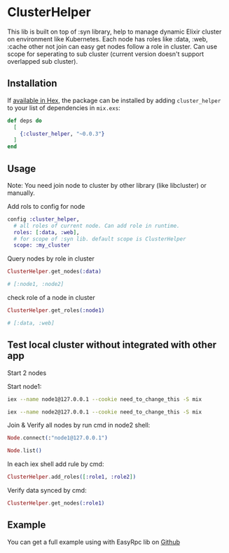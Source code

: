 # ClusterHelper

This lib is built on top of :syn library, help to manage dynamic Elixir cluster on environment like Kubernetes.
Each node has roles like :data, :web, :cache other not join can easy get nodes follow a role in cluster.
Can use scope for seperating to sub cluster (current version doesn't support overlapped sub cluster).

## Installation

If [available in Hex](https://hex.pm/docs/publish), the package can be installed
by adding `cluster_helper` to your list of dependencies in `mix.exs`:

```elixir
def deps do
  [
    {:cluster_helper, "~0.0.3"}
  ]
end
```

## Usage

Note: You need join node to cluster by other library (like libcluster) or manually.

Add rols to config for node

```Elixir
config :cluster_helper,
  # all roles of current node. Can add role in runtime.
  roles: [:data, :web],
  # for scope of :syn lib. default scope is ClusterHelper
  scope: :my_cluster 
```

Query nodes by role in cluster

```Elixir
ClusterHelper.get_nodes(:data)

# [:node1, :node2]
```

check role of a node in cluster

```Elixir
ClusterHelper.get_roles(:node1)

# [:data, :web]
```

## Test local cluster without integrated with other app

Start 2 nodes

Start node1:

```bash
iex --name node1@127.0.0.1 --cookie need_to_change_this -S mix
```

```bash
iex --name node2@127.0.0.1 --cookie need_to_change_this -S mix
```

Join & Verify all nodes by run cmd in node2 shell:

```Elixir
Node.connect(:"node1@127.0.0.1")

Node.list()
```

In each iex shell add rule by cmd:

```Elixir
ClusterHelper.add_roles([:role1, :role2])
```

Verify data synced by cmd:

```Elixir
ClusterHelper.get_nodes(:role1)
```

## Example

You can get a full example using with EasyRpc lib on [Github](https://github.com/ohhi-vn/lib_examples/tree/main/cluster_helper)